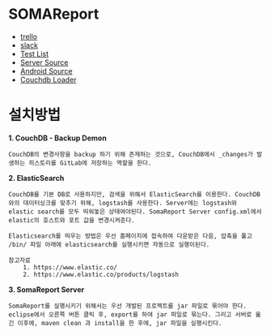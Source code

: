 # SOMAReport

* [trello](https://trello.com/b/0mX9BKo1)
* [slack](https://somareport.slack.com)
* [Test List](https://docs.google.com/spreadsheets/d/1AhNqZxIMev22Ik77Leh_Sm8eLk3JGKORaqlocAzi0K0)
* [Server Source](https://github.com/devholic/SOMAReport/tree/master/source)
* [Android Source](https://github.com/devholic/SOMAReport/tree/master/android-source)
* [Couchdb Loader](https://github.com/devholic/couchdb-loader)


# 설치방법
**1. CouchDB - Backup Demon**

	CouchDB의 변경사항을 backup 하기 위해 존재하는 것으로, CouchDB에서 _changes가 발생하는 히스토리를 GitLab에 저장하는 역할을 한다.	
	
**2. ElasticSearch**

	CouchDB를 기본 DB로 사용하지만, 검색을 위해서 ElasticSearch를 이용한다. CouchDB와의 데이터싱크를 맞추기 위해, logstash를 사용한다. Server에는 logstash와 elastic search를 모두 띄워놓은 상태여야된다. SomaReport Server config.xml에서 elastic의 호스트와 포트 값을 변경시켜준다.
	
	Elasticsearch를 띄우는 방법은 우선 홈페이지에 접속하여 다운받은 다음, 압축을 풀고 /bin/ 파일 아래에 elasticsearch를 실행시키면 자동으로 실행이된다.

	참고자료
		1. https://www.elastic.co/
		2. https://www.elastic.co/products/logstash

**3. SomaReport Server**

	SomaReport를 실행시키기 위해서는 우선 개발된 프로젝트를 jar 파일로 묶어야 한다. eclipse에서 오른쪽 버튼 클릭 후, export를 하여 jar 파일로 묶는다. 그리고 서버로 옮긴 이후에, maven clean 과 install을 한 후에, jar 파일을 실행시킨다.